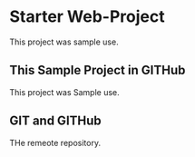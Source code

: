 # Starter Web-Project
This project was sample use.

## This Sample Project in GITHub
This project was Sample use.

## GIT and GITHub
THe remeote repository.